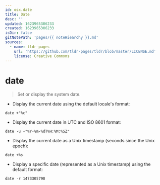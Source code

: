 ```yaml
---
id: osx.date
title: Date
desc: ''
updated: 1623965306233
created: 1623965306233
isDir: false
gitNotePath: 'pages/{{ noteHiearchy }}.md'
sources:
  - name: tldr-pages
    url: 'https://github.com/tldr-pages/tldr/blob/master/LICENSE.md'
    license: Creative Commons
---
```

# date

> Set or display the system date.

- Display the current date using the default locale's format:

`date +"%c"`

- Display the current date in UTC and ISO 8601 format:

`date -u +"%Y-%m-%dT%H:%M:%SZ"`

- Display the current date as a Unix timestamp (seconds since the Unix epoch):

`date +%s`

- Display a specific date (represented as a Unix timestamp) using the default format:

`date -r 1473305798`

